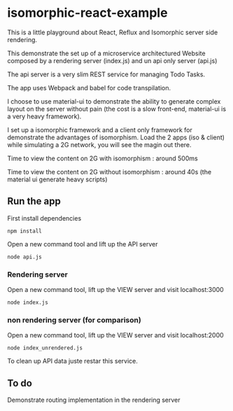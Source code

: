 # isomorphic-react-example

This is a little playground about React, Reflux and Isomorphic server side rendering.

This demonstrate the set up of a microservice architectured Website composed by a rendering server (index.js) and un api only server (api.js)

The api server is a very slim REST service for managing Todo Tasks.

The app uses Webpack and babel for code transpilation.

I choose to use material-ui to demonstrate the ability to generate complex layout on the server without pain (the cost is a slow front-end, material-ui is a very heavy framework).

I set up a isomorphic framework and a client only framework for demonstrate the advantages of isomorphism. Load the 2 apps (iso & client) while simulating a 2G network, you will see the magin out there.

Time to view the content on 2G with isomorphism : around 500ms

Time to view the content on 2G without isomorphism : around 40s (the material ui generate heavy scripts)

## Run the app

First install dependencies
```
npm install
```

Open a new command tool and lift up the API server
```
node api.js
```
### Rendering server
Open a new command tool, lift up the VIEW server and visit localhost:3000
```
node index.js
```

### non rendering server (for comparison)
Open a new command tool, lift up the VIEW server and visit localhost:2000
```
node index_unrendered.js
```

To clean up API data juste restar this service.

## To do

Demonstrate routing implementation in the rendering server
